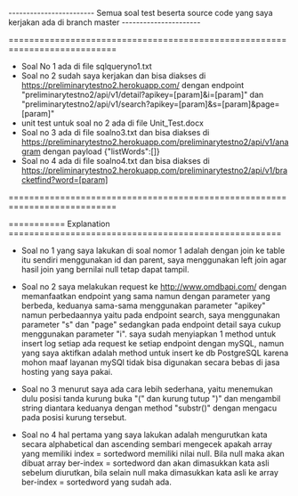------------------------ Semua soal test beserta source code yang saya kerjakan ada di branch master ----------------------

===========================================================================
- Soal No 1 ada di file sqlqueryno1.txt
- Soal no 2 sudah saya kerjakan dan bisa diakses di https://preliminarytestno2.herokuapp.com/ dengan endpoint "preliminarytestno2/api/v1/detail?apikey=[param]&i=[param]" dan "preliminarytestno2/api/v1/search?apikey=[param]&s=[param]&page=[param]"
- unit test untuk soal no 2 ada di file Unit_Test.docx
- Soal no 3 ada di file soalno3.txt dan bisa diakses di https://preliminarytestno2.herokuapp.com/preliminarytestno2/api/v1/anagram dengan payload {"listWords":[]}
- Soal no 4 ada di file soalno4.txt dan bisa diakses di https://preliminarytestno2.herokuapp.com/preliminarytestno2/api/v1/bracketfind?word=[param]

===========================================================================

=========== Explanation =====================================================

- Soal no 1
yang saya lakukan di soal nomor 1 adalah dengan join ke table itu sendiri menggunakan id dan parent, saya menggunakan left join agar hasil join yang bernilai null tetap dapat tampil.

- Soal no 2
saya melakukan request ke http://www.omdbapi.com/ dengan memanfaatkan endpoint yang sama namun dengan parameter yang berbeda, keduanya sama-sama menggunakan parameter "apikey" namun perbedaannya yaitu pada endpoint search, saya menggunakan parameter "s" dan "page" sedangkan pada endpoint detail saya cukup menggunakan parameter "i". saya sudah menyiapkan 1 method untuk insert log setiap ada request ke setiap endpoint dengan mySQL, namun yang saya aktifkan adalah method untuk insert ke db PostgreSQL karena mohon maaf layanan mySQl tidak bisa digunakan secara bebas di jasa hosting yang saya pakai.

- Soal no 3
menurut saya ada cara lebih sederhana, yaitu menemukan dulu posisi tanda kurung buka "(" dan kurung tutup ")" dan mengambil string diantara keduanya dengan method "substr()" dengan mengacu pada posisi kurung tersebut.

- Soal no 4
hal pertama yang saya lakukan adalah mengurutkan kata secara alphabetical dan ascending sembari mengecek apakah array yang memiliki index = sortedword memiliki nilai null. Bila null maka akan dibuat array ber-index = sortedword dan akan dimasukkan kata asli sebelum diurutkan, bila selain null maka dimasukkan kata asli ke array ber-index = sortedword yang sudah ada.
